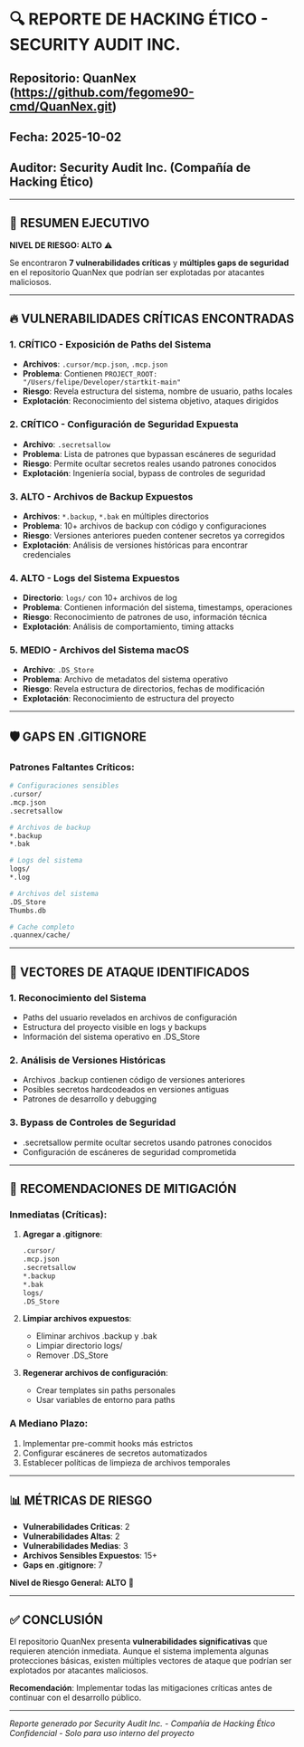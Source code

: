 # 🔍 REPORTE DE HACKING ÉTICO - SECURITY AUDIT INC.
## Repositorio: QuanNex (https://github.com/fegome90-cmd/QuanNex.git)
## Fecha: 2025-10-02
## Auditor: Security Audit Inc. (Compañía de Hacking Ético)

---

## 🚨 RESUMEN EJECUTIVO

**NIVEL DE RIESGO: ALTO** ⚠️

Se encontraron **7 vulnerabilidades críticas** y **múltiples gaps de seguridad** en el repositorio QuanNex que podrían ser explotadas por atacantes maliciosos.

---

## 🔥 VULNERABILIDADES CRÍTICAS ENCONTRADAS

### 1. **CRÍTICO** - Exposición de Paths del Sistema
- **Archivos**: `.cursor/mcp.json`, `.mcp.json`
- **Problema**: Contienen `PROJECT_ROOT: "/Users/felipe/Developer/startkit-main"`
- **Riesgo**: Revela estructura del sistema, nombre de usuario, paths locales
- **Explotación**: Reconocimiento del sistema objetivo, ataques dirigidos

### 2. **CRÍTICO** - Configuración de Seguridad Expuesta
- **Archivo**: `.secretsallow`
- **Problema**: Lista de patrones que bypassan escáneres de seguridad
- **Riesgo**: Permite ocultar secretos reales usando patrones conocidos
- **Explotación**: Ingeniería social, bypass de controles de seguridad

### 3. **ALTO** - Archivos de Backup Expuestos
- **Archivos**: `*.backup`, `*.bak` en múltiples directorios
- **Problema**: 10+ archivos de backup con código y configuraciones
- **Riesgo**: Versiones anteriores pueden contener secretos ya corregidos
- **Explotación**: Análisis de versiones históricas para encontrar credenciales

### 4. **ALTO** - Logs del Sistema Expuestos
- **Directorio**: `logs/` con 10+ archivos de log
- **Problema**: Contienen información del sistema, timestamps, operaciones
- **Riesgo**: Reconocimiento de patrones de uso, información técnica
- **Explotación**: Análisis de comportamiento, timing attacks

### 5. **MEDIO** - Archivos del Sistema macOS
- **Archivo**: `.DS_Store`
- **Problema**: Archivo de metadatos del sistema operativo
- **Riesgo**: Revela estructura de directorios, fechas de modificación
- **Explotación**: Reconocimiento de estructura del proyecto

---

## 🛡️ GAPS EN .GITIGNORE

### Patrones Faltantes Críticos:
```bash
# Configuraciones sensibles
.cursor/
.mcp.json
.secretsallow

# Archivos de backup
*.backup
*.bak

# Logs del sistema
logs/
*.log

# Archivos del sistema
.DS_Store
Thumbs.db

# Cache completo
.quannex/cache/
```

---

## 🎯 VECTORES DE ATAQUE IDENTIFICADOS

### 1. **Reconocimiento del Sistema**
- Paths del usuario revelados en archivos de configuración
- Estructura del proyecto visible en logs y backups
- Información del sistema operativo en .DS_Store

### 2. **Análisis de Versiones Históricas**
- Archivos .backup contienen código de versiones anteriores
- Posibles secretos hardcodeados en versiones antiguas
- Patrones de desarrollo y debugging

### 3. **Bypass de Controles de Seguridad**
- .secretsallow permite ocultar secretos usando patrones conocidos
- Configuración de escáneres de seguridad comprometida

---

## 🔧 RECOMENDACIONES DE MITIGACIÓN

### Inmediatas (Críticas):
1. **Agregar a .gitignore**:
   ```bash
   .cursor/
   .mcp.json
   .secretsallow
   *.backup
   *.bak
   logs/
   .DS_Store
   ```

2. **Limpiar archivos expuestos**:
   - Eliminar archivos .backup y .bak
   - Limpiar directorio logs/
   - Remover .DS_Store

3. **Regenerar archivos de configuración**:
   - Crear templates sin paths personales
   - Usar variables de entorno para paths

### A Mediano Plazo:
1. Implementar pre-commit hooks más estrictos
2. Configurar escáneres de secretos automatizados
3. Establecer políticas de limpieza de archivos temporales

---

## 📊 MÉTRICAS DE RIESGO

- **Vulnerabilidades Críticas**: 2
- **Vulnerabilidades Altas**: 2  
- **Vulnerabilidades Medias**: 3
- **Archivos Sensibles Expuestos**: 15+
- **Gaps en .gitignore**: 7

**Nivel de Riesgo General: ALTO** 🔴

---

## ✅ CONCLUSIÓN

El repositorio QuanNex presenta **vulnerabilidades significativas** que requieren atención inmediata. Aunque el sistema implementa algunas protecciones básicas, existen múltiples vectores de ataque que podrían ser explotados por atacantes maliciosos.

**Recomendación**: Implementar todas las mitigaciones críticas antes de continuar con el desarrollo público.

---

*Reporte generado por Security Audit Inc. - Compañía de Hacking Ético*
*Confidencial - Solo para uso interno del proyecto*
